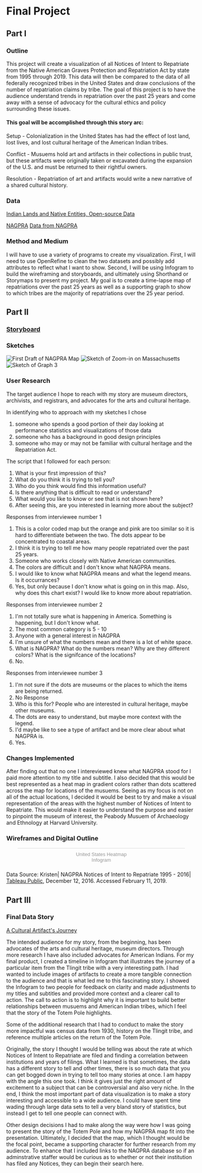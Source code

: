 # Final Project
## Part I
### Outline
This project will create a visualization of all Notices of Intent to Repatriate from the Native American Graves Protection and Repatriation Act by state from 1995 through 2019.  This data will then be compared to the data of all federally recognized tribes in the United States and draw conclusions of the number of repatriation claims by tribe. The goal of this project is to have the audience understand trends in repatriation over the past 25 years and come away with a sense of advocacy for the cultural ethics and policy surrounding these issues. 
#### This goal will be accomplished through this story arc:
Setup - Colonialization in the United States has had the effect of lost land, lost lives, and lost cultural heritage of the American Indian tribes.

Conflict - Musuems hold art and artifacts in their collections in public trust, but these artifacts were originally taken or excavated during the expansion of the U.S. and must be returned to their rightful owners. 

Resolution - Repatriation of art and artifacts would write a new narrative of a shared cultural history. 


### Data
[Indian Lands and Native Entities, Open-source Data](https://hifld-geoplatform.opendata.arcgis.com/datasets/indian-lands-and-native-entities)

[NAGPRA](https://www.nps.gov/nagpra/FED_NOTICES/NAGPRADIR/index2.htm)
[Data from NAGPRA](NAGPRA_Data.md)

### Method and Medium
I will have to use a variety of programs to create my visualization. First, I will need to use OpenRefine to clean the two datasets and possibly add attributes to reflect what I want to show. Second, I will be using Infogram to build the wireframing and storyboards, and ultimately using Shorthand or Storymaps to present my project. My goal is to create a time-lapse map of repatriations over the past 25 years as well as a supporting graph to show to which tribes are the majority of repatriations over the 25 year period. 

## Part II

### [Storyboard](https://app.milanote.com/1GVJrk1IZH0g6A)

### Sketches
![First Draft of NAGPRA Map](NAGPRA_Map.jpg)
![Sketch of Zoom-in on Massachusetts](Massachusetts.jpg)
![Sketch of Graph 3](AlluvialChart.jpg)


### User Research
The target audience I hope to reach with my story are museum directors, archivists, and registrars, and advocates for the arts and cultural heritage. 

In identifying who to approach with my sketches I chose 
1) someone who spends a good portion of their day looking at performance statistics and visualizations of those data
2) someone who has a background in good design principles
3) someone who may or may not be familiar with cultural heritage and the Repatriation Act. 

The script that I followed for each person:
1) What is your first impression of this?
2) What do you think it is trying to tell you?
3) Who do you think would find this information useful?
4) Is there anything that is difficult to read or understand?
5) What would you like to know or see that is not shown here?
6) After seeing this, are you interested in learning more about the subject?

Responses from interviewee number 1
1) This is a color coded map but the orange and pink are too similar so it is hard to differentiate between the two. The dots appear to be concentrated to coastal areas. 
2) I think it is trying to tell me how many people repatriated over the past 25 years. 
3) Someone who works closely with Native American communities. 
4) The colors are difficult and I don't know what NAGPRA means. 
5) I would like to know what NAGPRA means and what the legend means. Is it occurrances?
6) Yes, but only because I don't know what is going on in this map. Also, why does this chart exist? I would like to know more about repatriation. 

Responses from interviewee number 2
1) I'm not totally sure what is happening in America. Something is happening, but I don't know what. 
2) The most common category is 5 - 10
3) Anyone with a general interest in NAGPRA
4) I'm unsure of what the numbers mean and there is a lot of white space. 
5) What is NAGPRA? What do the numbers mean? Why are they different colors? What is the signifcance of the locations?
6) No.

Responses from interviewee number 3
1) I'm not sure if the dots are museums or the places to which the items are being returned.
2) No Response
3) Who is this for? People who are interested in cultural heritage, maybe other museums. 
4) The dots are easy to understand, but maybe more context with the legend. 
5) I'd maybe like to see a type of artifact and be more clear about what NAGPRA is.
6) Yes. 

### Changes Implemented
After finding out that no one I intereviewed knew what NAGPRA stood for I paid more attention to my title and subtitle. I also decided that this would be best represented as a heat map in gradient colors rather than dots scattered across the map for locations of the musuems. Seeing as my focus is not on all of the actual locations, I decided it would be best to try and make a visual representation of the areas with the highest number of Notices of Intent to Repatriate. This would make it easier to understand the purpose and easier to pinpoint the museum of interest, the Peabody Musuem of Archaeology and Ethnology at Harvard University. 

### Wireframes and Digital Outline
<div class="infogram-embed" data-id="3864e3d9-d9c7-4993-a0e2-8dc195799b97" data-type="interactive" data-title="United States Heatmap"></div><script>!function(e,t,s,i){var n="InfogramEmbeds",o=e.getElementsByTagName("script")[0],d=/^http:/.test(e.location)?"http:":"https:";if(/^\/{2}/.test(i)&&(i=d+i),window[n]&&window[n].initialized)window[n].process&&window[n].process();else if(!e.getElementById(s)){var r=e.createElement("script");r.async=1,r.id=s,r.src=i,o.parentNode.insertBefore(r,o)}}(document,0,"infogram-async","https://e.infogram.com/js/dist/embed-loader-min.js");</script><div style="padding:8px 0;font-family:Arial!important;font-size:13px!important;line-height:15px!important;text-align:center;border-top:1px solid #dadada;margin:0 30px"><a href="https://infogram.com/3864e3d9-d9c7-4993-a0e2-8dc195799b97" style="color:#989898!important;text-decoration:none!important;" target="_blank">United States Heatmap</a><br><a href="https://infogram.com" style="color:#989898!important;text-decoration:none!important;" target="_blank" rel="nofollow">Infogram</a></div>

Data Source: 
Kristen| NAGPRA Notices of Intent to Repatriate 1995 - 2016| [Tableau Public](https://public.tableau.com/profile/kristen.iemma#!/vizhome/NAGPRAVisualizations/IntenttoRepatriateFilings1995-2016), December 12, 2016. Accessed February 11, 2019. 

## Part III
### Final Data Story

[A Cultural Artifact's Journey](https://preview.shorthand.com/1a5QMhIZlglEawTJ)

The intended audience for my story, from the beginning, has been advocates of the arts and cultural heritage, museum directors. Through more research I have also included advocates for American Indians. For my final product, I created a timeline in Infogram that illustrates the journey of a particular item from the Tlingit tribe with a very interesting path. I had wanted to include images of artifacts to create a more tangible connection to the audience and that is what led me to this fascinating story. I showed the Infogram to two people for feedback on clarity and made adjustments to my titles and subtitles and provided more context and a clearer call to action. The call to action is to highlight why it is important to build better relationships between musuems and American Indian tribes, which I feel that the story of the Totem Pole highlights. 

Some of the additional research that I had to conduct to make the story more impactful was census data from 1930, history on the Tlingit tribe, and reference multiple articles on the return of the Totem Pole. 

Originally, the story I thought I would be telling was about the rate at which Notices of Intent to Repatriate are filed and finding a correlation between institutions and years of filings. What I learned is that sometimes, the data has a different story to tell and other times, there is so much data that you can get bogged down in trying to tell too many stories at once. I am happy with the angle this one took. I think it gives just the right amount of excitement to a subject that can be controversial and also very niche. In the end, I think the most important part of data visualization is to make a story interesting and accessible to a wide audience. I could have spent time wading through large data sets to tell a very bland story of statistics, but instead I get to tell one people can connect with. 

Other design decisions I had to make along the way were how I was going to present the story of the Totem Pole and how my NAGPRA map fit into the presentation. Ultimately, I decided that the map, which I thought would be the focal point, became a supporting character for further research from my audience. To enhance that I included links to the NAGPRA database so if an adminstrative staffer would be curious as to whether or not their institution has filed any Notices, they can begin their search here. 




